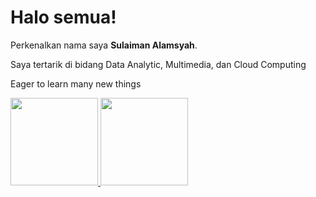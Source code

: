 # Halo semua! 

Perkenalkan nama saya **Sulaiman Alamsyah**.<br>

Saya tertarik di bidang Data Analytic, Multimedia, dan Cloud Computing<br>

Eager to learn many new things

<p align="left">
<a href="https://github.com/sulaimanalamsyah">
  <img height="140em" src="https://github-readme-stats-eight-theta.vercel.app/api?username=penuliscode&show_icons=true&theme=algolia&include_all_commits=true&count_private=true"/>
  <img height="140em" src="https://github-readme-stats-eight-theta.vercel.app/api/top-langs/?username=penuliscode&layout=compact&theme=algolia"/>
</a>
</p>
